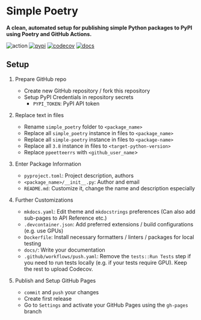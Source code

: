 # Simple Poetry

**A clean, automated setup for publishing simple Python packages to PyPI using Poetry and GitHub Actions.**

![action](https://img.shields.io/github/workflow/status/ppeetteerrs/simple-poetry/build?logo=githubactions&logoColor=white)
[![pypi](https://img.shields.io/pypi/v/simple-poetry.svg)](https://pypi.python.org/pypi/simple-poetry)
[![codecov](https://img.shields.io/codecov/c/github/ppeetteerrs/simple-poetry?label=codecov&logo=codecov)](https://app.codecov.io/gh/ppeetteerrs/simple-poetry)
[![docs](https://img.shields.io/github/deployments/ppeetteerrs/simple-poetry/github-pages?label=docs&logo=readthedocs)](https://ppeetteerrs.github.io/simple-poetry)

## Setup

1. Prepare GitHub repo
	- Create new GitHub repository / fork this repository
	- Setup PyPI Credentials in repository secrets
		- `PYPI_TOKEN`: PyPI API token

2. Replace text in files
	- Rename `simple_poetry` folder to `<package_name>`
	- Replace all `simple_poetry` instance in files to `<package_name>`
	- Replace all `simple-poetry` instance in files to `<package-name>`
	- Replace all `3.8` instance in files to `<target-python-version>`
	- Replace `ppeetteerrs` with `<github_user_name`>

3. Enter Package Information
	- `pyproject.toml`: Project description, authors
	- `<package_name>/__init__.py`: Author and email
	- `README.md`: Customize it, change the name and description especially

4. Further Customizations
	- `mkdocs.yaml`: Edit theme and `mkdocstrings` preferences (Can also add sub-pages to API Reference etc.)
	- `.devcontainer.json`: Add preferred extensions / build configurations (e.g. use GPUs)
	- `Dockerfile`: Install necessary formatters / linters / packages for local testing
	- `docs/`: Write your documentation
	- `.github/workflows/push.yaml`: Remove the `tests::Run Tests` step if you need to run tests locally (e.g. if your tests require GPU). Keep the rest to upload Codecov.

5. Publish and Setup GitHub Pages
	- `commit` and `push` your changes
	- Create first release
	- Go to `Settings` and activate your GitHub Pages using the `gh-pages` branch